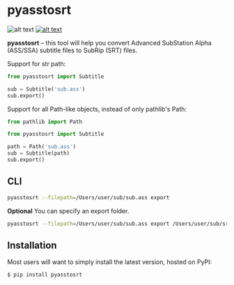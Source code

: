 pyasstosrt
=================================================================================================================================================================================

![alt text](https://api.travis-ci.com/GitBib/pyasstosrt.svg?branch=master) [![alt text](https://img.shields.io/pypi/v/pyasstosrt.svg?style=flat)](https://pypi.org/project/pyasstosrt/)

**pyasstosrt** – this tool will help you convert Advanced SubStation Alpha (ASS/SSA) subtitle files to SubRip (SRT) files.

Support for str path:
```python
from pyasstosrt import Subtitle

sub = Subtitle('sub.ass')
sub.export()
```

Support for all Path-like objects, instead of only pathlib's Path:

```python
from pathlib import Path

from pyasstosrt import Subtitle

path = Path('sub.ass')
sub = Subtitle(path)
sub.export()
```

CLI
------------
```bash
pyasstosrt --filepath=/Users/user/sub/sub.ass export
```

**Optional** You can specify an export folder.
```bash
pyasstosrt --filepath=/Users/user/sub/sub.ass export /Users/user/sub/srt
```

Installation
------------
Most users will want to simply install the latest version, hosted on PyPI:

    $ pip install pyasstosrt
